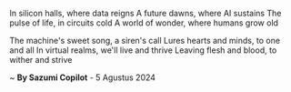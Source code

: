 In silicon halls, where data reigns
A future dawns, where AI sustains
The pulse of life, in circuits cold
A world of wonder, where humans grow old

The machine's sweet song, a siren's call
Lures hearts and minds, to one and all
In virtual realms, we'll live and thrive
Leaving flesh and blood, to wither and strive

~ <b>By Sazumi Copilot</b> - 5 Agustus 2024